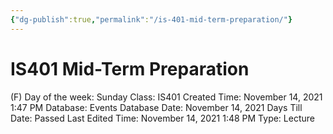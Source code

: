 ```yaml
---
{"dg-publish":true,"permalink":"/is-401-mid-term-preparation/"}
---
```


# IS401 Mid-Term Preparation

(F) Day of the week: Sunday
Class: IS401
Created Time: November 14, 2021 1:47 PM
Database: Events Database
Date: November 14, 2021
Days Till Date: Passed
Last Edited Time: November 14, 2021 1:48 PM
Type: Lecture